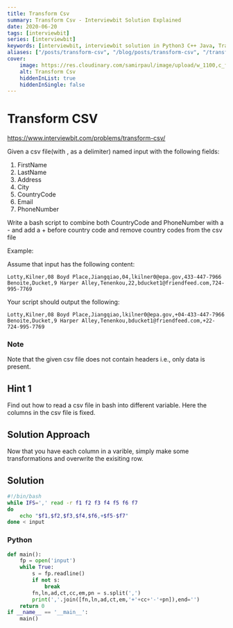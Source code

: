 ```yaml
---
title: Transform Csv
summary: Transform Csv - Interviewbit Solution Explained
date: 2020-06-20
tags: [interviewbit]
series: [interviewbit]
keywords: [interviewbit, interviewbit solution in Python3 C++ Java, Transform Csv solution]
aliases: ["/posts/transform-csv", "/blog/posts/transform-csv", "/transform-csv"]
cover:
    image: https://res.cloudinary.com/samirpaul/image/upload/w_1100,c_fit,co_rgb:FFFFFF,l_text:Arial_70_bold:Transform Csv - Solution Explained/problem-solving.webp
    alt: Transform Csv
    hiddenInList: true
    hiddenInSingle: false
---
```


# Transform CSV

https://www.interviewbit.com/problems/transform-csv/

Given a csv file(with , as a delimiter) named input with the following fields:

1. FirstName
2. LastName
3. Address
4. City
5. CountryCode
6. Email
7. PhoneNumber

Write a bash script to combine both CountryCode and PhoneNumber with a - and add a + before country code and remove country codes from the csv file

Example:

Assume that input has the following content:

```
Lotty,Kilner,08 Boyd Place,Jiangqiao,04,lkilner0@epa.gov,433-447-7966
Benoite,Ducket,9 Harper Alley,Tenenkou,22,bducket1@friendfeed.com,724-995-7769
```

Your script should output the following:

```
Lotty,Kilner,08 Boyd Place,Jiangqiao,lkilner0@epa.gov,+04-433-447-7966
Benoite,Ducket,9 Harper Alley,Tenenkou,bducket1@friendfeed.com,+22-724-995-7769
```

### Note
Note that the given csv file does not contain headers i.e., only data is present.

## Hint 1

Find out how to read a csv file in bash into different variable. Here the columns in the csv file is fixed.

## Solution Approach

Now that you have each column in a varible, simply make some transformations and overwrite the exisiting row.

## Solution
```bash
#!/bin/bash
while IFS=',' read -r f1 f2 f3 f4 f5 f6 f7
do
    echo "$f1,$f2,$f3,$f4,$f6,+$f5-$f7"
done < input
```

### Python
```python
def main():
    fp = open('input')
    while True:
        s = fp.readline()
        if not s:
            break
        fn,ln,ad,ct,cc,em,pn = s.split(',')
        print(','.join([fn,ln,ad,ct,em,'+'+cc+'-'+pn]),end='')
    return 0
if __name__ == '__main__':
    main()
```

